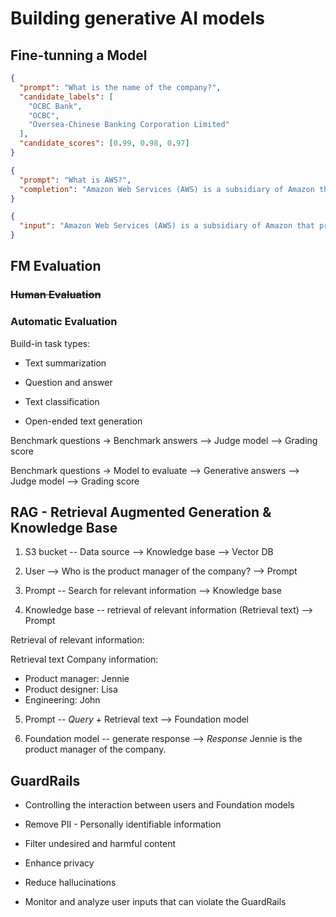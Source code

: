 # Building generative AI models

## Fine-tunning a Model

```json
{
  "prompt": "What is the name of the company?",
  "candidate_labels": [
    "OCBC Bank",
    "OCBC",
    "Oversea-Chinese Banking Corporation Limited"
  ],
  "candidate_scores": [0.99, 0.98, 0.97]
}
```

```json
{
  "prompt": "What is AWS?",
  "completion": "Amazon Web Services (AWS) is a subsidiary of Amazon that provides on-demand cloud computing platforms and other infrastructure services to individuals, companies, and governments, on a metered pay-as-you-go basis."
}
```

```json
{
  "input": "Amazon Web Services (AWS) is a subsidiary of Amazon that provides on-demand cloud computing platforms and other infrastructure services to individuals, companies, and governments, on a metered pay-as-you-go basis."
}
```

## FM Evaluation

### ~~Human Evaluation~~

### Automatic Evaluation

Build-in task types:

- Text summarization

- Question and answer

- Text classification

- Open-ended text generation

Benchmark questions -> Benchmark answers --> Judge model --> Grading score

Benchmark questions -> Model to evaluate --> Generative answers --> Judge model --> Grading score

## RAG - Retrieval Augmented Generation & Knowledge Base

1. S3 bucket -- Data source --> Knowledge base --> Vector DB

2. User --> Who is the product manager of the company? --> Prompt

3. Prompt -- Search for relevant information --> Knowledge base

4. Knowledge base -- retrieval of relevant information (Retrieval text) --> Prompt

Retrieval of relevant information:

Retrieval text
Company information:

- Product manager: Jennie
- Product designer: Lisa
- Engineering: John

5. Prompt -- _Query_ + Retrieval text --> Foundation model

6. Foundation model -- generate response --> _Response_ Jennie is the product manager of the company.

## GuardRails

- Controlling the interaction between users and Foundation models

- Remove PII - Personally identifiable information

- Filter undesired and harmful content

- Enhance privacy

- Reduce hallucinations

- Monitor and analyze user inputs that can violate the GuardRails